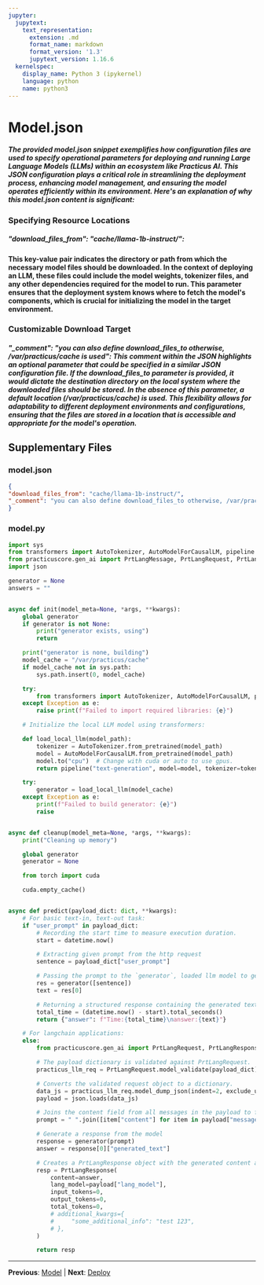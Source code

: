 ```yaml
---
jupyter:
  jupytext:
    text_representation:
      extension: .md
      format_name: markdown
      format_version: '1.3'
      jupytext_version: 1.16.6
  kernelspec:
    display_name: Python 3 (ipykernel)
    language: python
    name: python3
---
```


# Model.json


##### The provided model.json snippet exemplifies how configuration files are used to specify operational parameters for deploying and running Large Language Models (LLMs) within an ecosystem like Practicus AI. This JSON configuration plays a critical role in streamlining the deployment process, enhancing model management, and ensuring the model operates efficiently within its environment. Here's an explanation of why this model.json content is significant:


### Specifying Resource Locations



##### "download_files_from": "cache/llama-1b-instruct/": 

#### This key-value pair indicates the directory or path from which the necessary model files should be downloaded. In the context of deploying an LLM, these files could include the model weights, tokenizer files, and any other dependencies required for the model to run. This parameter ensures that the deployment system knows where to fetch the model's components, which is crucial for initializing the model in the target environment.


### Customizable Download Target



##### "_comment": "you can also define download_files_to otherwise, /var/practicus/cache is used": This comment within the JSON highlights an optional parameter that could be specified in a similar JSON configuration file. If the download_files_to parameter is provided, it would dictate the destination directory on the local system where the downloaded files should be stored. In the absence of this parameter, a default location (/var/practicus/cache) is used. This flexibility allows for adaptability to different deployment environments and configurations, ensuring that the files are stored in a location that is accessible and appropriate for the model's operation.


## Supplementary Files

### model.json
```json
{
"download_files_from": "cache/llama-1b-instruct/",
"_comment": "you can also define download_files_to otherwise, /var/practicus/cache is used"
}
```

### model.py
```python
import sys
from transformers import AutoTokenizer, AutoModelForCausalLM, pipeline
from practicuscore.gen_ai import PrtLangMessage, PrtLangRequest, PrtLangResponse
import json

generator = None
answers = ""


async def init(model_meta=None, *args, **kwargs):
    global generator
    if generator is not None:
        print("generator exists, using")
        return

    print("generator is none, building")
    model_cache = "/var/practicus/cache"
    if model_cache not in sys.path:
        sys.path.insert(0, model_cache)

    try:
        from transformers import AutoTokenizer, AutoModelForCausalLM, pipeline
    except Exception as e:
        raise print(f"Failed to import required libraries: {e}")

    # Initialize the local LLM model using transformers:

    def load_local_llm(model_path):
        tokenizer = AutoTokenizer.from_pretrained(model_path)
        model = AutoModelForCausalLM.from_pretrained(model_path)
        model.to("cpu")  # Change with cuda or auto to use gpus.
        return pipeline("text-generation", model=model, tokenizer=tokenizer, max_new_tokens=200)

    try:
        generator = load_local_llm(model_cache)
    except Exception as e:
        print(f"Failed to build generator: {e}")
        raise


async def cleanup(model_meta=None, *args, **kwargs):
    print("Cleaning up memory")

    global generator
    generator = None

    from torch import cuda

    cuda.empty_cache()


async def predict(payload_dict: dict, **kwargs):
    # For basic text-in, text-out task:
    if "user_prompt" in payload_dict:
        # Recording the start time to measure execution duration.
        start = datetime.now()

        # Extracting given prompt from the http request
        sentence = payload_dict["user_prompt"]

        # Passing the prompt to the `generator`, loaded llm model to generate a response.
        res = generator([sentence])
        text = res[0]

        # Returning a structured response containing the generated text and execution time.
        total_time = (datetime.now() - start).total_seconds()
        return {"answer": f"Time:{total_time}\nanswer:{text}"}

    # For langchain applications:
    else:
        from practicuscore.gen_ai import PrtLangRequest, PrtLangResponse

        # The payload dictionary is validated against PrtLangRequest.
        practicus_llm_req = PrtLangRequest.model_validate(payload_dict)

        # Converts the validated request object to a dictionary.
        data_js = practicus_llm_req.model_dump_json(indent=2, exclude_unset=True)
        payload = json.loads(data_js)

        # Joins the content field from all messages in the payload to form the prompt string.
        prompt = " ".join([item["content"] for item in payload["messages"]])

        # Generate a response from the model
        response = generator(prompt)
        answer = response[0]["generated_text"]

        # Creates a PrtLangResponse object with the generated content and metadata about the language model and token usage
        resp = PrtLangResponse(
            content=answer,
            lang_model=payload["lang_model"],
            input_tokens=0,
            output_tokens=0,
            total_tokens=0,
            # additional_kwargs={
            #     "some_additional_info": "test 123",
            # },
        )

        return resp

```


---

**Previous**: [Model](model.md) | **Next**: [Deploy](deploy.md)
